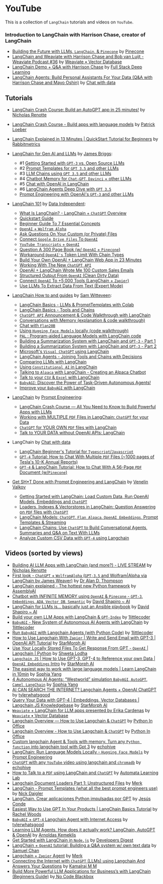 # YouTube

This is a collection of `LangChain` tutorials and videos on `YouTube`.

### Introduction to LangChain with Harrison Chase, creator of LangChain
- [Building the Future with LLMs, `LangChain`, & `Pinecone`](https://youtu.be/nMniwlGyX-c) by [Pinecone](https://www.youtube.com/@pinecone-io)
- [LangChain and Weaviate with Harrison Chase and Bob van Luijt - Weaviate Podcast #36](https://youtu.be/lhby7Ql7hbk) by [Weaviate • Vector Database](https://www.youtube.com/@Weaviate)
- [LangChain Demo + Q&A with Harrison Chase](https://youtu.be/zaYTXQFR0_s?t=788) by [Full Stack Deep Learning](https://www.youtube.com/@FullStackDeepLearning)
- [LangChain Agents: Build Personal Assistants For Your Data (Q&A with Harrison Chase and Mayo Oshin)](https://youtu.be/gVkF8cwfBLI) by [Chat with data](https://www.youtube.com/@chatwithdata)

## Tutorials

- [LangChain Crash Course: Build an AutoGPT app in 25 minutes!](https://youtu.be/MlK6SIjcjE8) by [Nicholas Renotte](https://www.youtube.com/@NicholasRenotte)

- [LangChain Crash Course - Build apps with language models](https://youtu.be/LbT1yp6quS8) by [Patrick Loeber](https://www.youtube.com/@patloeber)

- [LangChain Explained in 13 Minutes | QuickStart Tutorial for Beginners](https://youtu.be/aywZrzNaKjs) by [Rabbitmetrics](https://www.youtube.com/@rabbitmetrics)

- [LangChain for Gen AI and LLMs](https://www.youtube.com/playlist?list=PLIUOU7oqGTLieV9uTIFMm6_4PXg-hlN6F) by [James Briggs](https://www.youtube.com/@jamesbriggs):
  - #1 [Getting Started with `GPT-3` vs. Open Source LLMs](https://youtu.be/nE2skSRWTTs)
  - #2 [Prompt Templates for `GPT 3.5` and other LLMs](https://youtu.be/RflBcK0oDH0)
  - #3 [LLM Chains using `GPT 3.5` and other LLMs](https://youtu.be/S8j9Tk0lZHU)
  - #4 [Chatbot Memory for `Chat-GPT`, `Davinci` + other LLMs](https://youtu.be/X05uK0TZozM)
  - #5 [Chat with OpenAI in LangChain](https://youtu.be/CnAgB3A5OlU)
  - #6 [LangChain Agents Deep Dive with `GPT 3.5`](https://youtu.be/jSP-gSEyVeI)
  - [Prompt Engineering with OpenAI's `GPT-3` and other LLMs](https://youtu.be/BP9fi_0XTlw)

- [LangChain 101](https://www.youtube.com/playlist?list=PLqZXAkvF1bPNQER9mLmDbntNfSpzdDIU5) by [Data Independent](https://www.youtube.com/@DataIndependent):
  - [What Is LangChain? - LangChain + `ChatGPT` Overview](https://youtu.be/_v_fgW2SkkQ)
  - [Quickstart Guide](https://youtu.be/kYRB-vJFy38)
  - [Beginner Guide To 7 Essential Concepts](https://youtu.be/2xxziIWmaSA)
  - [`OpenAI` + `Wolfram Alpha`](https://youtu.be/UijbzCIJ99g)
  - [Ask Questions On Your Custom (or Private) Files](https://youtu.be/EnT-ZTrcPrg)
  - [Connect `Google Drive Files` To `OpenAI`](https://youtu.be/IqqHqDcXLww)
  - [`YouTube Transcripts` + `OpenAI`](https://youtu.be/pNcQ5XXMgH4)
  - [Question A 300 Page Book (w/ `OpenAI` + `Pinecone`)](https://youtu.be/h0DHDp1FbmQ)
  - [Workaround `OpenAI's` Token Limit With Chain Types](https://youtu.be/f9_BWhCI4Zo)
  - [Build Your Own OpenAI + LangChain Web App in 23 Minutes](https://youtu.be/U_eV8wfMkXU)
  - [Working With The New `ChatGPT API`](https://youtu.be/e9P7FLi5Zy8)
  - [OpenAI + LangChain Wrote Me 100 Custom Sales Emails](https://youtu.be/y1pyAQM-3Bo)
  - [Structured Output From `OpenAI` (Clean Dirty Data)](https://youtu.be/KwAXfey-xQk)
  - [Connect `OpenAI` To +5,000 Tools (LangChain + `Zapier`)](https://youtu.be/7tNm0yiDigU)
  - [Use LLMs To Extract Data From Text (Expert Mode)](https://youtu.be/xZzvwR9jdPA)

- [LangChain How to and guides](https://www.youtube.com/playlist?list=PL8motc6AQftk1Bs42EW45kwYbyJ4jOdiZ) by [Sam Witteveen](https://www.youtube.com/@samwitteveenai):
  - [LangChain Basics - LLMs & PromptTemplates with Colab](https://youtu.be/J_0qvRt4LNk)
  - [LangChain Basics - Tools and Chains](https://youtu.be/hI2BY7yl_Ac)
  - [`ChatGPT API` Announcement & Code Walkthrough with LangChain](https://youtu.be/phHqvLHCwH4)
  - [Conversations with Memory (explanation & code walkthrough)](https://youtu.be/X550Zbz_ROE)
  - [Chat with `Flan20B`](https://youtu.be/VW5LBavIfY4)
  - [Using `Hugging Face Models` locally (code walkthrough)](https://youtu.be/Kn7SX2Mx_Jk)
  - [`PAL` : Program-aided Language Models with LangChain code](https://youtu.be/dy7-LvDu-3s)
  - [Building a Summarization System with LangChain and `GPT-3` - Part 1](https://youtu.be/LNq_2s_H01Y)
  - [Building a Summarization System with LangChain and `GPT-3` - Part 2](https://youtu.be/d-yeHDLgKHw)
  - [Microsoft's `Visual ChatGPT` using LangChain](https://youtu.be/7YEiEyfPF5U)
  - [LangChain Agents - Joining Tools and Chains with Decisions](https://youtu.be/ziu87EXZVUE)
  - [Comparing LLMs with LangChain](https://youtu.be/rFNG0MIEuW0)
  - [Using `Constitutional AI` in LangChain](https://youtu.be/uoVqNFDwpX4)
  - [Talking to `Alpaca` with LangChain - Creating an Alpaca Chatbot](https://youtu.be/v6sF8Ed3nTE)
  - [Talk to your `CSV` & `Excel` with LangChain](https://youtu.be/xQ3mZhw69bc)
  - [`BabyAGI`: Discover the Power of Task-Driven Autonomous Agents!](https://youtu.be/QBcDLSE2ERA)
  - [Improve your `BabyAGI` with LangChain](https://youtu.be/DRgPyOXZ-oE)

- [LangChain](https://www.youtube.com/playlist?list=PLVEEucA9MYhOu89CX8H3MBZqayTbcCTMr) by [Prompt Engineering](https://www.youtube.com/@engineerprompt):
  - [LangChain Crash Course — All You Need to Know to Build Powerful Apps with LLMs](https://youtu.be/5-fc4Tlgmro)
  - [Working with MULTIPLE `PDF` Files in LangChain: `ChatGPT` for your Data](https://youtu.be/s5LhRdh5fu4)
  - [`ChatGPT` for YOUR OWN `PDF` files with LangChain](https://youtu.be/TLf90ipMzfE)
  - [Talk to YOUR DATA without OpenAI APIs: LangChain](https://youtu.be/wrD-fZvT6UI)
  
- LangChain by [Chat with data](https://www.youtube.com/@chatwithdata)
  - [LangChain Beginner's Tutorial for `Typescript`/`Javascript`](https://youtu.be/bH722QgRlhQ)
  - [`GPT-4` Tutorial: How to Chat With Multiple `PDF` Files (~1000 pages of Tesla's 10-K Annual Reports)](https://youtu.be/Ix9WIZpArm0)
  - [`GPT-4` & LangChain Tutorial: How to Chat With A 56-Page `PDF` Document (w/`Pinecone`)](https://youtu.be/ih9PBGVVOO4)

- [Get SH\*T Done with Prompt Engineering and LangChain](https://www.youtube.com/watch?v=muXbPpG_ys4&list=PLEJK-H61Xlwzm5FYLDdKt_6yibO33zoMW) by [Venelin Valkov](https://www.youtube.com/@venelin_valkov)
  - [Getting Started with LangChain: Load Custom Data, Run OpenAI Models, Embeddings and `ChatGPT`](https://www.youtube.com/watch?v=muXbPpG_ys4)
  - [Loaders, Indexes & Vectorstores in LangChain: Question Answering on `PDF` files with `ChatGPT`](https://www.youtube.com/watch?v=FQnvfR8Dmr0)
  - [LangChain Models: `ChatGPT`, `Flan Alpaca`, `OpenAI Embeddings`, Prompt Templates & Streaming](https://www.youtube.com/watch?v=zy6LiK5F5-s)
  - [LangChain Chains: Use `ChatGPT` to Build Conversational Agents, Summaries and Q&A on Text With LLMs](https://www.youtube.com/watch?v=h1tJZQPcimM)
  - [Analyze Custom CSV Data with `GPT-4` using Langchain](https://www.youtube.com/watch?v=Ew3sGdX8at4)

## Videos (sorted by views)

- [Building AI LLM Apps with LangChain (and more?) - LIVE STREAM](https://www.youtube.com/live/M-2Cj_2fzWI?feature=share) by [Nicholas Renotte](https://www.youtube.com/@NicholasRenotte)
- [First look - `ChatGPT` + `WolframAlpha` (`GPT-3.5` and Wolfram|Alpha via LangChain by James Weaver)](https://youtu.be/wYGbY811oMo) by [Dr Alan D. Thompson](https://www.youtube.com/@DrAlanDThompson) 
- [LangChain explained - The hottest new Python framework](https://youtu.be/RoR4XJw8wIc) by [AssemblyAI](https://www.youtube.com/@AssemblyAI)
- [Chatbot with INFINITE MEMORY using `OpenAI` & `Pinecone` - `GPT-3`, `Embeddings`, `ADA`, `Vector DB`, `Semantic`](https://youtu.be/2xNzB7xq8nk) by [David Shapiro ~ AI](https://www.youtube.com/@DavidShapiroAutomator)
- [LangChain for LLMs is... basically just an Ansible playbook](https://youtu.be/X51N9C-OhlE) by [David Shapiro ~ AI](https://www.youtube.com/@DavidShapiroAutomator)
- [Build your own LLM Apps with LangChain & `GPT-Index`](https://youtu.be/-75p09zFUJY) by [1littlecoder](https://www.youtube.com/@1littlecoder)
- [`BabyAGI` - New System of Autonomous AI Agents with LangChain](https://youtu.be/lg3kJvf1kXo) by [1littlecoder](https://www.youtube.com/@1littlecoder)
- [Run `BabyAGI` with Langchain Agents (with Python Code)](https://youtu.be/WosPGHPObx8) by [1littlecoder](https://www.youtube.com/@1littlecoder)
- [How to Use Langchain With `Zapier` | Write and Send Email with GPT-3 | OpenAI API Tutorial](https://youtu.be/p9v2-xEa9A0) by [StarMorph AI](https://www.youtube.com/@starmorph)
- [Use Your Locally Stored Files To Get Response From GPT - `OpenAI` | Langchain | Python](https://youtu.be/NC1Ni9KS-rk) by [Shweta Lodha](https://www.youtube.com/@shweta-lodha)
- [`Langchain JS` | How to Use GPT-3, GPT-4 to Reference your own Data | `OpenAI Embeddings` Intro](https://youtu.be/veV2I-NEjaM) by [StarMorph AI](https://www.youtube.com/@starmorph)
- [The easiest way to work with large language models | Learn LangChain in 10min](https://youtu.be/kmbS6FDQh7c) by [Sophia Yang](https://www.youtube.com/@SophiaYangDS)
- [4 Autonomous AI Agents: “Westworld” simulation `BabyAGI`, `AutoGPT`, `Camel`, `LangChain`](https://youtu.be/yWbnH6inT_U) by [Sophia Yang](https://www.youtube.com/@SophiaYangDS)
- [AI CAN SEARCH THE INTERNET? Langchain Agents + OpenAI ChatGPT](https://youtu.be/J-GL0htqda8) by [tylerwhatsgood](https://www.youtube.com/@tylerwhatsgood)
- [Query Your Data with GPT-4 | Embeddings, Vector Databases | Langchain JS Knowledgebase](https://youtu.be/jRnUPUTkZmU) by [StarMorph AI](https://www.youtube.com/@starmorph)
- [`Weaviate` + LangChain for LLM apps presented by Erika Cardenas](https://youtu.be/7AGj4Td5Lgw) by [`Weaviate` • Vector Database](https://www.youtube.com/@Weaviate)
- [Langchain Overview — How to Use Langchain & `ChatGPT`](https://youtu.be/oYVYIq0lOtI) by [Python In Office](https://www.youtube.com/@pythoninoffice6568)
- [Langchain Overview - How to Use Langchain & `ChatGPT`](https://youtu.be/oYVYIq0lOtI) by [Python In Office](https://www.youtube.com/@pythoninoffice6568)
- [Custom langchain Agent & Tools with memory. Turn any `Python function` into langchain tool with Gpt 3](https://youtu.be/NIG8lXk0ULg) by [echohive](https://www.youtube.com/@echohive)
- [LangChain: Run Language Models Locally - `Hugging Face Models`](https://youtu.be/Xxxuw4_iCzw) by [Prompt Engineering](https://www.youtube.com/@engineerprompt)
- [`ChatGPT` with any `YouTube` video using langchain and `chromadb`](https://youtu.be/TQZfB2bzVwU) by [echohive](https://www.youtube.com/@echohive)
- [How to Talk to a `PDF` using LangChain and `ChatGPT`](https://youtu.be/v2i1YDtrIwk) by [Automata Learning Lab](https://www.youtube.com/@automatalearninglab)
- [Langchain Document Loaders Part 1: Unstructured Files](https://youtu.be/O5C0wfsen98) by [Merk](https://www.youtube.com/@merksworld) 
- [LangChain - Prompt Templates (what all the best prompt engineers use)](https://youtu.be/1aRu8b0XNOQ) by [Nick Daigler](https://www.youtube.com/@nick_daigs)
- [LangChain. Crear aplicaciones Python impulsadas por GPT](https://youtu.be/DkW_rDndts8) by [Jesús Conde](https://www.youtube.com/@0utKast)
- [Easiest Way to Use GPT In Your Products | LangChain Basics Tutorial](https://youtu.be/fLy0VenZyGc) by [Rachel Woods](https://www.youtube.com/@therachelwoods)
- [`BabyAGI` + `GPT-4` Langchain Agent with Internet Access](https://youtu.be/wx1z_hs5P6E) by [tylerwhatsgood](https://www.youtube.com/@tylerwhatsgood)
- [Learning LLM Agents. How does it actually work? LangChain, AutoGPT & OpenAI](https://youtu.be/mb_YAABSplk) by [Arnoldas Kemeklis](https://www.youtube.com/@processusAI)
- [Get Started with LangChain in `Node.js`](https://youtu.be/Wxx1KUWJFv4) by [Developers Digest](https://www.youtube.com/@DevelopersDigest)
- [LangChain + `OpenAI` tutorial: Building a Q&A system w/ own text data](https://youtu.be/DYOU_Z0hAwo) by [Samuel Chan](https://www.youtube.com/@SamuelChan)
- [Langchain + `Zapier` Agent](https://youtu.be/yribLAb-pxA) by [Merk](https://www.youtube.com/@merksworld)
- [Connecting the Internet with `ChatGPT` (LLMs) using Langchain And Answers Your Questions](https://youtu.be/9Y0TBC63yZg) by [Kamalraj M M](https://www.youtube.com/@insightbuilder)
- [Build More Powerful LLM Applications for Business’s with LangChain (Beginners Guide)](https://youtu.be/sp3-WLKEcBg) by[ No Code Blackbox](https://www.youtube.com/@nocodeblackbox)
